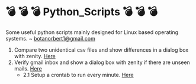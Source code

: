 # 				:bomb: :bomb: :bomb: Python_Scripts :bomb: :bomb: :bomb:
Some useful python scripts mainly designed for Linux based operating systems.
~ botanorbert1@gmail.com

1. Compare two unidentical csv files and show differences in a dialog box with zenity. [Here](compare_two_csv_files.py)
2. Verify gmail inbox and show a dialog box with zenity if there are unseen mails. [Here](verify_gmail.py)
	- 2.1 Setup a crontab to run every minute. [Here](verify_gmail_crontab)

